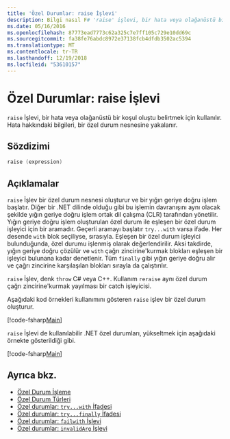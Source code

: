 ```yaml
---
title: 'Özel Durumlar: raise İşlevi'
description: Bilgi nasıl F# 'raise' işlevi, bir hata veya olağanüstü bir koşul oluştu belirtmek için kullanılır.
ms.date: 05/16/2016
ms.openlocfilehash: 87773ead7773c62a325c7e7ff105c729e10dd69c
ms.sourcegitcommit: fa38fe76abdc8972e37138fcb4dfdb3502ac5394
ms.translationtype: MT
ms.contentlocale: tr-TR
ms.lasthandoff: 12/19/2018
ms.locfileid: "53610157"
---
```

# <a name="exceptions-the-raise-function"></a>Özel Durumlar: raise İşlevi

`raise` İşlevi, bir hata veya olağanüstü bir koşul oluştu belirtmek için kullanılır. Hata hakkındaki bilgileri, bir özel durum nesnesine yakalanır.

## <a name="syntax"></a>Sözdizimi

```fsharp
raise (expression)
```

## <a name="remarks"></a>Açıklamalar

`raise` İşlev bir özel durum nesnesi oluşturur ve bir yığın geriye doğru işlem başlatır. Diğer bir .NET dilinde olduğu gibi bu işlemin davranışını aynı olacak şekilde yığın geriye doğru işlem ortak dil çalışma (CLR) tarafından yönetilir. Yığın geriye doğru işlem oluşturulan özel durum ile eşleşen bir özel durum işleyici için bir aramadır. Geçerli aramayı başlatır `try...with` varsa ifade. Her desende `with` blok seçiliyse, sırasıyla. Eşleşen bir özel durum işleyici bulunduğunda, özel durumu işlenmiş olarak değerlendirilir. Aksi takdirde, yığın geriye doğru çözülür ve `with` çağrı zincirine'kurmak blokları eşleşen bir işleyici bulunana kadar denetlenir. Tüm `finally` gibi yığın geriye doğru alır ve çağrı zincirine karşılaşılan blokları sırayla da çalıştırılır.

`raise` İşlev, denk `throw` C# veya C++. Kullanım `reraise` aynı özel durum çağrı zincirine'kurmak yayılması bir catch işleyicisi.

Aşağıdaki kod örnekleri kullanımını gösteren `raise` işlev bir özel durum oluşturur.

[!code-fsharp[Main](../../../../samples/snippets/fsharp/lang-ref-2/snippet5801.fs)]

`raise` İşlevi de kullanılabilir .NET özel durumları, yükseltmek için aşağıdaki örnekte gösterildiği gibi.

[!code-fsharp[Main](../../../../samples/snippets/fsharp/lang-ref-2/snippet5802.fs)]

## <a name="see-also"></a>Ayrıca bkz.

- [Özel Durum İşleme](index.md)
- [Özel Durum Türleri](exception-types.md)
- [Özel durumlar: `try...with` İfadesi](the-try-with-expression.md)
- [Özel durumlar: `try...finally` İfadesi](the-try-finally-expression.md)
- [Özel durumlar: `failwith` İşlevi](the-failwith-function.md)
- [Özel durumlar: `invalidArg` İşlevi](the-invalidArg-function.md)